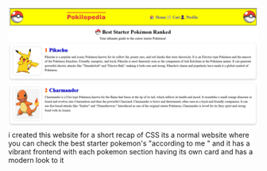 ![Website Image](https://github.com/Shubham277353/Pokilopedia/blob/main/images/Screenshot%202025-07-15%20230612.png)
i created this website for a short recap of CSS
its a normal website where you can check the best starter pokemon's "according to me " and it has a vibrant frontend with each pokemon section having its own card and has a modern look to it 
